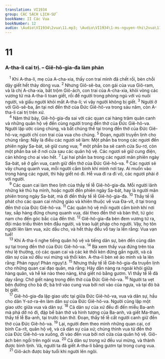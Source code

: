```yaml
---
translation: VI1934
group: CÁC SÁCH LỊCH-SỬ
bookName: II Các Vua 
bookNumber: 12
audio: \Audio\VI1934\2vua\11.mp3; \Audio\VI1934\1-ms-nguyen-thi\2vua\11.mp3
---
```


<div class="title"><h1>11</h1><h3>A-tha-li cai trị. – Giê-hô-gia-đa làm phản</h3></div>
<span class="verse 2vua_11_1"> <sup>1</sup> Khi A-tha-li, mẹ của A-cha-xia, thấy con trai mình đã chết rồi, bèn chỗi dậy giết hết thảy dòng vua. </span>
<span class="verse 2vua_11_2"><sup>2</sup> Nhưng Giô-sê-ba, con gái của vua Giô-ram, và là chị A-cha-xia, bắt trộm Giô-ách, con trai của A-cha-xia, khỏi vòng các vương tử mà A-tha-li toan giết, rồi để người trong phòng ngủ với vú nuôi người, và giấu người khỏi mắt A-tha-li; vì vậy người không bị giết. </span>
<span class="verse 2vua_11_3"><sup>3</sup> Người ở với Giô-sê-ba, ẩn tại nơi đền thờ của Đức Giê-hô-va trong sáu năm, còn A-tha-li cai trị trên xứ. <br/></span>
<span class="verse 2vua_11_4"> <sup>4</sup> Năm thứ bảy, Giê-hô-gia-đa sai vời các quan cai hàng trăm quân canh và những quân hộ vệ đến cùng người trong đền thờ của Đức Giê-hô-va. Người lập ước cùng chúng, và bắt chúng thề tại trong đền thờ của Đức Giê-hô-va; người chỉ con trai của vua cho chúng. </span>
<span class="verse 2vua_11_5"><sup>5</sup> Đoạn, người truyền lịnh cho chúng rằng: Nầy là điều các ngươi sẽ làm: Một phần ba trong các ngươi đến phiên ngày Sa-bát, sẽ giữ cung vua; </span>
<span class="verse 2vua_11_6"><sup>6</sup> một phần ba sẽ canh cửa Su-rơ, còn một phần ba sẽ ở nơi cửa sau các quân hộ vệ. Các ngươi sẽ giữ cung điện, cản không cho ai vào hết. </span>
<span class="verse 2vua_11_7"><sup>7</sup> Lại hai phần ba trong các ngươi mãn phiên ngày Sa-bát, sẽ ở gần vua, canh giữ đền thờ của Đức Giê-hô-va. </span>
<span class="verse 2vua_11_8"><sup>8</sup> Các ngươi sẽ vây chung quanh vua, mỗi người cầm binh khí mình nơi tay. Ai muốn vào trong hàng các ngươi, thì hãy giết nó đi. Hễ vua đi ra đi vô, các ngươi phải ở với người. <br/></span>
<span class="verse 2vua_11_9"> <sup>9</sup> Các quan cai làm theo lịnh của thầy tế lễ Giê-hô-gia-đa. Mỗi người lãnh những kẻ thủ hạ mình, hoặc người đến phiên ngày Sa-bát, hay là người mãn phiên trong ngày Sa-bát, mà đi đến thầy tế lễ Giê-hô-gia-đa. </span>
<span class="verse 2vua_11_10"><sup>10</sup> Thầy tế lễ phát cho các quan cai những giáo và khiên thuộc về vua Đa-vít, ở tại trong đền thờ của Đức Giê-hô-va. </span>
<span class="verse 2vua_11_11"><sup>11</sup> Các quân hộ vệ mỗi người cầm binh khí nơi tay, sắp hàng đứng chung quanh vua, dài theo đền thờ và bàn thờ, từ góc nam cho đến góc bắc của đền thờ. </span>
<span class="verse 2vua_11_12"><sup>12</sup> Giê-hô-gia-đa bèn đem vương tử ra, đội mão triều thiên trên đầu người, và trao luật pháp cho người. Vậy, họ tôn người lên làm vua, xức dầu cho, và hết thảy đều vỗ tay la lên rằng: Vua vạn tuế! <br/></span>
<span class="verse 2vua_11_13"> <sup>13</sup> Khi A-tha-li nghe tiếng quân hộ vệ và tiếng dân sự, bèn đến cùng dân sự tại trong đền thờ của Đức Giê-hô-va. </span>
<span class="verse 2vua_11_14"><sup>14</sup> Bà xem thấy vua đứng trên tòa như lệ thường, có các quan cai và các kẻ thổi kèn đứng gần người, và cả dân sự của xứ đều vui mừng và thổi kèn. A-tha-li bèn xé áo mình và la lên rằng: Phản ngụy! Phản ngụy!<a data-toggle="tooltip" data-placement="bottom" title="2Vua 23:3">⚓</a></span>
<span class="verse 2vua_11_15"><sup>15</sup> Nhưng thầy tế lễ Giê-hô-gia-đa truyền lịnh cho những quan cai đạo quân, mà rằng: Hãy dẫn nàng ra ngoài khỏi giữa hàng quân, và hễ kẻ nào theo nàng, khá giết nó bằng gươm. Vì thầy tế lễ đã dạy rằng: Chớ giết nàng trong đền thờ của Đức Giê-hô-va. </span>
<span class="verse 2vua_11_16"><sup>16</sup> Người ta vẹt bên đường cho bà đi; bà trở vào cung vua bởi nơi vào của ngựa, và tại đó bà bị giết. <br/></span>
<span class="verse 2vua_11_17"> <sup>17</sup> Giê-hô-gia-đa lập giao ước tại giữa Đức Giê-hô-va, vua và dân sự, hầu cho dân Y-sơ-ra-ên làm dân sự của Đức Giê-hô-va. Người cũng lập một giao ước giữa vua và dân sự. </span>
<span class="verse 2vua_11_18"><sup>18</sup> Cả dân sự của xứ đều đi đến miễu Ba-anh mà phá dỡ nó đi, đập bể bàn thờ và hình tượng của Ba-anh, và giết Ma-than, thầy tế lễ Ba-anh, tại trước bàn thờ. Đoạn, thầy tế lễ cất người canh giữ đền thờ của Đức Giê-hô-va. </span>
<span class="verse 2vua_11_19"><sup>19</sup> Lại, người đem theo mình những quan cai, cơ binh Ca-rít, quân hộ vệ, và cả dân sự của xứ; chúng thỉnh vua từ đền thờ của Đức Giê-hô-va xuống, đi vào đền vua bởi nơi cửa của quân hộ vệ. Giô-ách bèn ngồi trên ngôi vua. </span>
<span class="verse 2vua_11_20"><sup>20</sup> Cả dân sự trong xứ đều vui mừng, và thành được bình tịnh. Vả, người ta đã giết A-tha-li bằng gươm tại trong cung vua. <br/></span>
<span class="verse 2vua_11_21"> <sup>21</sup> Giô-ách được bảy tuổi khi người lên ngôi. <br/></span>
